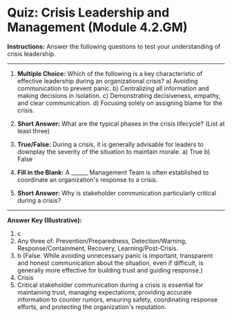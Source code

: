 
# Quiz: Crisis Leadership and Management (Module 4.2.GM)

**Instructions:** Answer the following questions to test your understanding of crisis leadership.

---

1.  **Multiple Choice:** Which of the following is a key characteristic of effective leadership during an organizational crisis?
    a) Avoiding communication to prevent panic.
    b) Centralizing all information and making decisions in isolation.
    c) Demonstrating decisiveness, empathy, and clear communication.
    d) Focusing solely on assigning blame for the crisis.

2.  **Short Answer:** What are the typical phases in the crisis lifecycle? (List at least three)

3.  **True/False:** During a crisis, it is generally advisable for leaders to downplay the severity of the situation to maintain morale.
    a) True
    b) False

4.  **Fill in the Blank:** A ______ Management Team is often established to coordinate an organization's response to a crisis.

5.  **Short Answer:** Why is stakeholder communication particularly critical during a crisis?

---
**Answer Key (Illustrative):**
1.  c
2.  Any three of: Prevention/Preparedness, Detection/Warning, Response/Containment, Recovery, Learning/Post-Crisis.
3.  b (False. While avoiding unnecessary panic is important, transparent and honest communication about the situation, even if difficult, is generally more effective for building trust and guiding response.)
4.  Crisis
5.  Critical stakeholder communication during a crisis is essential for maintaining trust, managing expectations, providing accurate information to counter rumors, ensuring safety, coordinating response efforts, and protecting the organization's reputation.

